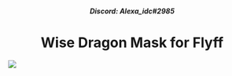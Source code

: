 <h5 align="center">Discord: Alexa_idc#2985</h5>
<h1 align="center">Wise Dragon Mask for Flyff</h1>

<img src="https://i.imgur.com/brHKmn1.png">
